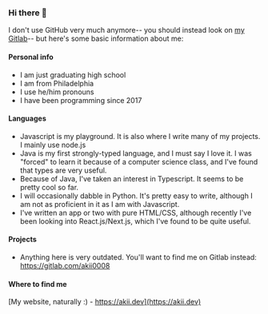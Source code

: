 ### Hi there 👋

I don't use GitHub very much anymore-- you should instead look on [my Gitlab](https://gitlab.com/akii0008)-- but here's some basic information about me:

#### Personal info
* I am just graduating high school
* I am from Philadelphia
* I use he/him pronouns
* I have been programming since 2017

#### Languages
* Javascript is my playground. It is also where I write many of my projects. I mainly use node.js
* Java is my first strongly-typed language, and I must say I love it. I was "forced" to learn it because of a computer science class, and I've found that types are very useful.
* Because of Java, I've taken an interest in Typescript. It seems to be pretty cool so far.
* I will occasionally dabble in Python. It's pretty easy to write, although I am not as proficient in it as I am with Javascript.
* I've written an app or two with pure HTML/CSS, although recently I've been looking into React.js/Next.js, which I've found to be quite useful.

#### Projects
* Anything here is very outdated. You'll want to find me on Gitlab instead: https://gitlab.com/akii0008

#### Where to find me
[My website, naturally :) - https://akii.dev](https://akii.dev)